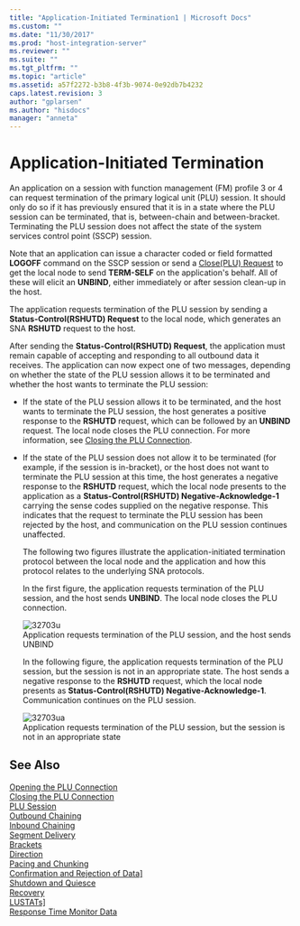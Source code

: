 ```yaml
---
title: "Application-Initiated Termination1 | Microsoft Docs"
ms.custom: ""
ms.date: "11/30/2017"
ms.prod: "host-integration-server"
ms.reviewer: ""
ms.suite: ""
ms.tgt_pltfrm: ""
ms.topic: "article"
ms.assetid: a57f2272-b3b8-4f3b-9074-0e92db7b4232
caps.latest.revision: 3
author: "gplarsen"
ms.author: "hisdocs"
manager: "anneta"
---
```

# Application-Initiated Termination
An application on a session with function management (FM) profile 3 or 4 can request termination of the primary logical unit (PLU) session. It should only do so if it has previously ensured that it is in a state where the PLU session can be terminated, that is, between-chain and between-bracket. Terminating the PLU session does not affect the state of the system services control point (SSCP) session.  
  
 Note that an application can issue a character coded or field formatted **LOGOFF** command on the SSCP session or send a [Close(PLU) Request](./close-plu-request2.md) to get the local node to send **TERM-SELF** on the application's behalf. All of these will elicit an **UNBIND**, either immediately or after session clean-up in the host.  
  
 The application requests termination of the PLU session by sending a **Status-Control(RSHUTD) Request** to the local node, which generates an SNA **RSHUTD** request to the host.  
  
 After sending the **Status-Control(RSHUTD) Request**, the application must remain capable of accepting and responding to all outbound data it receives. The application can now expect one of two messages, depending on whether the state of the PLU session allows it to be terminated and whether the host wants to terminate the PLU session:  
  
- If the state of the PLU session allows it to be terminated, and the host wants to terminate the PLU session, the host generates a positive response to the **RSHUTD** request, which can be followed by an **UNBIND** request. The local node closes the PLU connection. For more information, see [Closing the PLU Connection](../core/closing-the-plu-connection1.md).  
  
- If the state of the PLU session does not allow it to be terminated (for example, if the session is in-bracket), or the host does not want to terminate the PLU session at this time, the host generates a negative response to the **RSHUTD** request, which the local node presents to the application as a **Status-Control(RSHUTD) Negative-Acknowledge-1** carrying the sense codes supplied on the negative response. This indicates that the request to terminate the PLU session has been rejected by the host, and communication on the PLU session continues unaffected.  
  
  The following two figures illustrate the application-initiated termination protocol between the local node and the application and how this protocol relates to the underlying SNA protocols.  
  
  In the first figure, the application requests termination of the PLU session, and the host sends **UNBIND**. The local node closes the PLU connection.  
  
  ![](../core/media/32703u.gif "32703u")  
  Application requests termination of the PLU session, and the host sends UNBIND  
  
  In the following figure, the application requests termination of the PLU session, but the session is not in an appropriate state. The host sends a negative response to the **RSHUTD** request, which the local node presents as **Status-Control(RSHUTD) Negative-Acknowledge-1**. Communication continues on the PLU session.  
  
  ![](../core/media/32703ua.gif "32703ua")  
  Application requests termination of the PLU session, but the session is not in an appropriate state  
  
## See Also  
 [Opening the PLU Connection](../core/opening-the-plu-connection1.md)   
 [Closing the PLU Connection](../core/closing-the-plu-connection1.md)   
 [PLU Session](../core/plu-session2.md)   
 [Outbound Chaining](../core/outbound-chaining2.md)   
 [Inbound Chaining](../core/inbound-chaining1.md)   
 [Segment Delivery](../core/segment-delivery1.md)   
 [Brackets](../core/brackets1.md)   
 [Direction](../core/direction1.md)   
 [Pacing and Chunking](../core/pacing-and-chunking1.md)   
 [Confirmation and Rejection of Data\]](../core/confirmation-and-rejection-of-data]1.md)   
 [Shutdown and Quiesce](../core/shutdown-and-quiesce1.md)   
 [Recovery](../core/recovery1.md)   
 [LUSTATs\]](../core/lustats]1.md)   
 [Response Time Monitor Data](../core/response-time-monitor-data1.md)